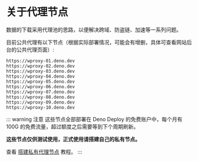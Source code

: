 # 关于代理节点

数据的下载采用代理池的思路，以便解决跨域、防盗链、加速等一系列问题。

目前公共代理有以下节点（根据实际部署情况，可能会有增删，具体可查看网站后台的公共代理页面）:
```
https://wproxy-01.deno.dev
https://wproxy-02.deno.dev
https://wproxy-03.deno.dev
https://wproxy-04.deno.dev
https://wproxy-05.deno.dev
https://wproxy-06.deno.dev
https://wproxy-07.deno.dev
https://wproxy-08.deno.dev
https://wproxy-09.deno.dev
https://wproxy-10.deno.dev
```

::: warning 注意
这些节点全部部署在 Deno Deploy 的免费账户中，每个月有 100G 的免费流量，超过额度之后需要等到下个周期刷新。

**这些节点仅供测试使用，正式使用请搭建自己的私有节点。**

查看 [搭建私有代理节点](private-proxy) 教程。
:::
